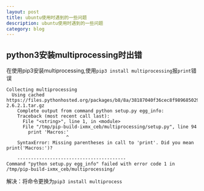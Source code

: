 ```yaml
---
layout: post
title: ubuntu使用时遇到的一些问题
description: ubuntu使用时遇到的一些问题
category: blog
---
```

## python3安装multiprocessing时出错  
在使用pip3安装multiprocessing,使用`pip3 install multiprocessing`报`print`错误
```
Collecting multiprocessing
  Using cached https://files.pythonhosted.org/packages/b8/8a/38187040f36cec8f98968502992dca9b00cc5e88553e01884ba29cbe6aac/multiprocessing-2.6.2.1.tar.gz
    Complete output from command python setup.py egg_info:
    Traceback (most recent call last):
      File "<string>", line 1, in <module>
      File "/tmp/pip-build-ixmx_ceb/multiprocessing/setup.py", line 94
        print 'Macros:'
                      ^
    SyntaxError: Missing parentheses in call to 'print'. Did you mean print('Macros:')?

    ----------------------------------------
Command "python setup.py egg_info" failed with error code 1 in /tmp/pip-build-ixmx_ceb/multiprocessing/
```
解决：将命令更换为`pip3 install multiprocess`
